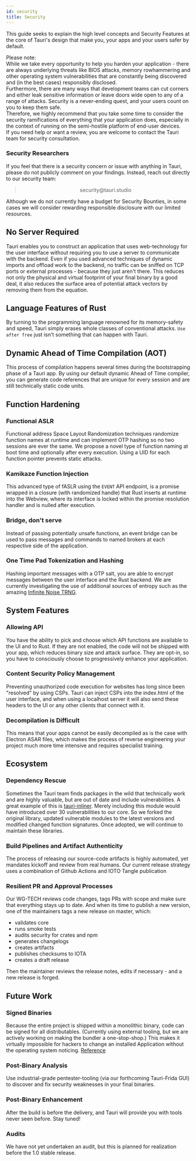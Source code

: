 ```yaml
---
id: security
title: Security
---
```


This guide seeks to explain the high level concepts and Security Features at the core of Tauri's design that make you, your apps and your users safer by default.

<div className="alert alert--info" role="alert">
  Please note:<br/>
  While we take every opportunity to help you harden your application - there are always underlying threats like BIOS attacks, memory rowhammering and other operating system vulnerabilities that are constantly being discovered and (in the best cases) responsibly disclosed.<br/>
Furthermore, there are many ways that development teams can cut corners and either leak sensitive information or leave doors wide open to any of a range of attacks. Security is a never-ending quest, and your users count on you to keep them safe.<br/>
Therefore, we highly recommend that you take some time to consider the security ramifications of everything that your application does, especially in the context of running on the semi-hostile platform of end-user devices.<br/>
If you need help or want a review, you are welcome to contact the Tauri team for security consultation.
</div>

### Security Researchers

If you feel that there is a security concern or issue with anything in Tauri, please do not publicly comment on your findings. Instead, reach out directly to our security team:

> <center>security@tauri.studio</center>

Although we do not currently have a budget for Security Bounties, in some cases we will consider rewarding responsible disclosure with our limited resources.

## No Server Required

Tauri enables you to construct an application that uses web-technology for the user interface without requiring you to use a server to communicate with the backend. Even if you used advanced techniques of dynamic imports and offload work to the backend, no traffic can be sniffed on TCP ports or external processes - because they just aren't there. This reduces not only the physical and virtual footprint of your final binary by a good deal, it also reduces the surface area of potential attack vectors by removing them from the equation.

## Language Features of Rust

By turning to the programming language renowned for its memory-safety and speed, Tauri simply erases whole classes of conventional attacks. `Use after free` just isn't something that can happen with Tauri.

## Dynamic Ahead of Time Compilation (AOT)

This process of compilation happens several times during the bootstrapping phase of a Tauri app. By using our default dynamic Ahead of Time compiler, you can generate code references that are unique for every session and are still technically static code units.

## Function Hardening

### Functional ASLR

Functional address Space Layout Randomization techniques randomize function names at runtime and can implement OTP hashing so no two sessions are ever the same. We propose a novel type of function naming at boot time and optionally after every execution. Using a UID for each function pointer prevents static attacks.

### Kamikaze Function Injection

This advanced type of fASLR using the `EVENT` API endpoint, is a promise wrapped in a closure (with randomized handle) that Rust inserts at runtime into the Webview, where its interface is locked within the promise resolution handler and is nulled after execution.

### Bridge, don't serve

Instead of passing potentially unsafe functions, an event bridge can be used to pass messages and commands to named brokers at each respective side of the application.

### One Time Pad Tokenization and Hashing

Hashing important messages with a OTP salt, you are able to encrypt messages between the user interface and the Rust backend. We are currently investigating the use of additional sources of entropy such as the amazing [Infinite Noise TRNG](https://13-37.org/en/shop/infinite-noise-trng/).

## System Features

### Allowing API

You have the ability to pick and choose which API functions are available to the UI and to Rust. If they are not enabled, the code will not be shipped with your app, which reduces binary size and attack surface. They are opt-in, so you have to consciously choose to progressively enhance your application.

### Content Security Policy Management

Preventing unauthorized code execution for websites has long since been "resolved" by using CSPs. Tauri can inject CSPs into the index.html of the user interface, and when using a localhost server it will also send these headers to the UI or any other clients that connect with it.

### Decompilation is Difficult

This means that your apps cannot be easily decompiled as is the case with Electron ASAR files, which makes the process of reverse engineering your project much more time intensive and requires specialist training.

## Ecosystem

### Dependency Rescue

Sometimes the Tauri team finds packages in the wild that technically work and are highly valuable, but are out of date and include vulnerabilities. A great example of this is [tauri-inliner](https://github.com/tauri-apps/tauri-inliner). Merely including this module would have introduced over 30 vulnerabilities to our core. So we forked the original library, updated vulnerable modules to the latest versions and modified changed function signatures. Once adopted, we will continue to maintain these libraries.

### Build Pipelines and Artifact Authenticity

The process of releasing our source-code artifacts is highly automated, yet mandates kickoff and review from real humans. Our current release strategy uses a combination of Github Actions and IOTO Tangle publication

### Resilient PR and Approval Processes

Our WG-TECH reviews code changes, tags PRs with scope and make sure that everything stays up to date. And when its time to publish a new version, one of the maintainers tags a new release on master, which:

- validates core
- runs smoke tests
- audits security for crates and npm
- generates changelogs
- creates artifacts
- publishes checksums to IOTA
- creates a draft release

Then the maintainer reviews the release notes, edits if necessary - and a new release is forged.

## Future Work

### Signed Binaries

Because the entire project is shipped within a monolithic binary, code can be signed for all distributables. (Currently using external tooling, but we are actively working on making the bundler a one-stop-shop.) This makes it virtually impossible for hackers to change an installed Application without the operating system noticing. [Reference](https://github.com/electron/asar/issues/123)

### Post-Binary Analysis

Use industrial-grade pentester-tooling (via our forthcoming Tauri-Frida GUI) to discover and fix security weaknesses in your final binaries.

### Post-Binary Enhancement

After the build is before the delivery, and Tauri will provide you with tools never seen before. Stay tuned!

### Audits

We have not yet undertaken an audit, but this is planned for realization before the 1.0 stable release.

